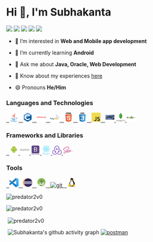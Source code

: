 <h1>Hi 👋, I'm Subhakanta</h1>

<a href="https://linkedin.com/in/subhakanta-roul"> <img src="https://img.shields.io/badge/-subhakanta%20roul-blue?style=flat-square&logo=Linkedin&logoColor=white&link=https://www.linkedin.com/in/subhakanta-roul/"/></a>
<a href="mailto:papu.roul99@gmail.com"> <img src="https://img.shields.io/badge/-papu.roul99@gmail.com-c14438?style=flat-square&logo=Gmail&logoColor=white&link=mailto:sr.subhakanta@gmail.com"/></a>
<a href="https://www.hackerrank.com/predator2v0"> <img src="https://img.shields.io/badge/-predator2v0-2EC866?style=flat-square&logo=hackerrank&logoColor=white&link=https://www.hackerrank.com/predator2v0"/></a>
<a href="https://stackoverflow.com/users/11253118/predator2v0"> <img src="https://img.shields.io/badge/-predator2v0-F48024?style=flat-square&logo=Stackoverflow&logoColor=white&link=https://stackoverflow.com/users/11253118/predator2v0"/></a>
<a href="https://twitter.com/predator2v0"> <img src="https://img.shields.io/badge/-predator2v0-1A91DA?style=flat-square&logo=twitter&logoColor=white&link=https://twitter.com/predator2v0"/></a>

-   👀 I’m interested in **Web and Mobile app development**

-   🌱 I’m currently learning **Android**

-   💬 Ask me about **Java, Oracle, Web Development**

-   📄 Know about my experiences [here](https://predator2v0.github.io/myportfolio/res/sr_resume.pdf)

-   😄 Pronouns **He/Him**

<!-- <h3 align="left">Connect with me:</h3>
<p align="left">
<a href="https://twitter.com/predator2v0" target="blank"><img align="center" src="https://raw.githubusercontent.com/rahuldkjain/github-profile-readme-generator/neutral-icons/src/images/icons/Social/twitter.svg" alt="predator2v0" height="25" width="25" /></a>
<a href="https://linkedin.com/in/subhakanta-roul" target="blank"><img align="center" src="https://raw.githubusercontent.com/rahuldkjain/github-profile-readme-generator/neutral-icons/src/images/icons/Social/linked-in-alt.svg" alt="subhakanta-roul" height="25" width="25" /></a>
<a href="https://stackoverflow.com/users/predator2v0" target="blank"><img align="center" src="https://raw.githubusercontent.com/rahuldkjain/github-profile-readme-generator/neutral-icons/src/images/icons/Social/stack-overflow.svg" alt="predator2v0" height="25" width="25" /></a>
<a href="https://medium.com/@predator2v0" target="blank"><img align="center" src="https://raw.githubusercontent.com/rahuldkjain/github-profile-readme-generator/neutral-icons/src/images/icons/Social/medium.svg" alt="@predator2v0" height="25" width="25" /></a>
<a href="https://www.hackerrank.com/predator2v0" target="blank"><img align="center" src="https://raw.githubusercontent.com/rahuldkjain/github-profile-readme-generator/neutral-icons/src/images/icons/Social/hackerrank.svg" alt="predator2v0" height="25" width="25" /></a>
<a href="https://auth.geeksforgeeks.org/user/predator2v0" target="blank"><img align="center" src="https://raw.githubusercontent.com/rahuldkjain/github-profile-readme-generator/neutral-icons/src/images/icons/Social/geeks-for-geeks.svg" alt="predator2v0" height="25" width="25" /></a>
</p> -->

<h3 align="left">Languages and Technologies </h3>
<p align="left">
<a href="https://www.java.com" target="_blank">&nbsp; <img src="https://raw.githubusercontent.com/devicons/devicon/master/icons/java/java-original.svg" alt="java" width="25" height="25" class="skill-icon"/> </a>
<a href="https://www.cprogramming.com/" target="_blank">&nbsp; <img src="https://raw.githubusercontent.com/devicons/devicon/master/icons/c/c-original.svg" alt="c" width="25" height="25" class="skill-icon"/> </a>  
<a href="https://www.oracle.com/" target="_blank">&nbsp; <img src="https://raw.githubusercontent.com/devicons/devicon/master/icons/oracle/oracle-original.svg" alt="oracle" width="25" height="25" class="skill-icon"/> </a> 
<a href="https://www.mysql.com/" target="_blank">&nbsp; <img src="https://raw.githubusercontent.com/devicons/devicon/master/icons/mysql/mysql-original-wordmark.svg" alt="mysql" width="25" height="25" class="skill-icon"/> </a> 
<a href="https://www.w3.org/html/" target="_blank">&nbsp; <img src="https://raw.githubusercontent.com/devicons/devicon/master/icons/html5/html5-original-wordmark.svg" alt="html5" width="25" height="25" class="skill-icon"/> </a>  
<a href="https://www.w3schools.com/css/" target="_blank">&nbsp; <img src="https://raw.githubusercontent.com/devicons/devicon/master/icons/css3/css3-original-wordmark.svg" alt="css3" width="25" height="25" class="skill-icon"/> </a>
<a href="https://developer.mozilla.org/en-US/docs/Web/JavaScript" target="_blank">&nbsp; <img src="https://raw.githubusercontent.com/devicons/devicon/master/icons/javascript/javascript-original.svg" alt="javascript" width="25" height="25" class="skill-icon"/> </a>
<a href="https://www.php.net" target="_blank">&nbsp; <img src="https://raw.githubusercontent.com/devicons/devicon/master/icons/php/php-original.svg" alt="php" width="25" height="25" class="skill-icon"/> </a>
<a href="https://www.mongodb.com/" target="_blank"> <img src="https://raw.githubusercontent.com/devicons/devicon/master/icons/mongodb/mongodb-original-wordmark.svg" alt="mongodb" width="25" height="25"/> </a> 
<a href="https://nodejs.org" target="_blank"> <img src="https://raw.githubusercontent.com/devicons/devicon/master/icons/nodejs/nodejs-original-wordmark.svg" alt="nodejs" width="25" height="25"/> </a> 
</p>
<h3 align="left">Frameworks and Libraries </h3>
<p align="left"> 
<a href="https://developer.android.com" target="_blank">&nbsp; <img src="https://raw.githubusercontent.com/devicons/devicon/master/icons/android/android-original-wordmark.svg" alt="android" width="25" height="25" class="skill-icon"/> </a> 
<a href="https://expressjs.com" target="_blank"> <img src="https://raw.githubusercontent.com/devicons/devicon/master/icons/express/express-original-wordmark.svg" alt="express" width="25" height="25"/> </a> 
<a href="https://getbootstrap.com" target="_blank"> <img src="https://raw.githubusercontent.com/devicons/devicon/master/icons/bootstrap/bootstrap-plain-wordmark.svg" alt="bootstrap" width="25" height="25"/> </a>
<a href="https://reactjs.org/" target="_blank"> <img src="https://raw.githubusercontent.com/devicons/devicon/master/icons/react/react-original-wordmark.svg" alt="react" width="25" height="25"/> </a> 
<a href="https://redux.js.org" target="_blank"> <img src="https://raw.githubusercontent.com/devicons/devicon/master/icons/redux/redux-original.svg" alt="redux" width="25" height="25"/> </a>
<a href="https://sass-lang.com" target="_blank"> <img src="https://raw.githubusercontent.com/devicons/devicon/master/icons/sass/sass-original.svg" alt="sass" width="25" height="25"/> </a>
</p>
<h3 align="left">Tools </h3>
<p align="left">
<a href="https://code.visualstudio.com/" target="_blank">&nbsp; <img src="img/vs-code.svg" alt="vscode" width="25" height="25" class="skill-icon"/> </a>  
<a href="https://www.eclipse.org/" target="_blank">&nbsp; <img src="img/eclipse.svg" alt="eclipse" width="25" height="25" class="skill-icon"/> </a>  
<a href="https://developer.android.com/studio" target="_blank">&nbsp; <img src="img/android-studio.svg" alt="androidstudio" width="25" height="25" class="skill-icon"/> </a>  
<a href="https://git-scm.com/" target="_blank">&nbsp; <img src="https://www.vectorlogo.zone/logos/git-scm/git-scm-icon.svg" alt="git" width="25" height="25" class="skill-icon"/> </a>  
<a href="https://www.linux.org/" target="_blank">&nbsp; <img src="https://raw.githubusercontent.com/devicons/devicon/master/icons/linux/linux-original.svg" alt="linux" width="25" height="25" class="skill-icon"/> </a>
</p>
<p>&nbsp;<img align="left" src="https://github-readme-stats.vercel.app/api?username=predator2v0&show_icons=true&locale=en&cache_seconds=1800&theme=material-palenight" alt="predator2v0" width="450"/></p>

<p>&nbsp;<img align="left" src="https://github-readme-streak-stats.herokuapp.com/?user=predator2v0&theme=material-palenight" alt="predator2v0" width="450"/></p>

<p>&nbsp;<img align="center" src="https://github-readme-stats.vercel.app/api/top-langs?username=predator2v0&show_icons=true&locale=en&layout=compact&theme=material-palenight" alt="predator2v0" /></p>

<p>&nbsp;<img src="https://activity-graph.herokuapp.com/graph?username=predator2v0&amp;theme=github" alt="Subhakanta&#39;s github activity graph">
<a href="https://postman.com" target="_blank"> <img src="https://www.vectorlogo.zone/logos/getpostman/getpostman-icon.svg" alt="postman" width="25" height="25"/> </a> 
</p>
